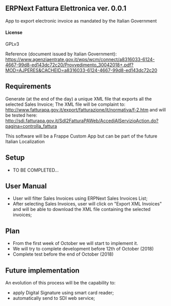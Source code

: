## ERPNext Fattura Elettronica ver. 0.0.1

App to export electronic invoice as mandated by the Italian Government

#### License

GPLv3

Reference (document issued by Italian Government):
https://www.agenziaentrate.gov.it/wps/wcm/connect/a8316033-6124-4667-99d8-ed143dc72c20/Provvedimento_30042018+.pdf?MOD=AJPERES&CACHEID=a8316033-6124-4667-99d8-ed143dc72c20

## Requirements

Generate (at the end of the day) a unique XML file that exports all the selected Sales Invoice; The XML file will be complaint to:
http://www.fatturapa.gov.it/export/fatturazione/it/normativa/f-2.htm
and will be tested here:
http://sdi.fatturapa.gov.it/SdI2FatturaPAWeb/AccediAlServizioAction.do?pagina=controlla_fattura

This software will be a Frappe Custom App but can be part of the future Italian Localization

## Setup

- TO BE COMPLETED...

## User Manual

- User will filter Sales Invoices using ERPNext Sales Invoices List;
- After selecting Sales Invoices, user will click on "Export XML Invoices" and will be able to download the XML file containing the selected invoices;

## Plan

- From the first week of October we will start to implement it.
- We will try to complete development before 12th of October (2018)
- Complete test before the end of October (2018)

## Future implementation

An evolution of this process will be the capability to:
- apply Digital Signature using smart card reader;
- automatically send to SDI web service;
